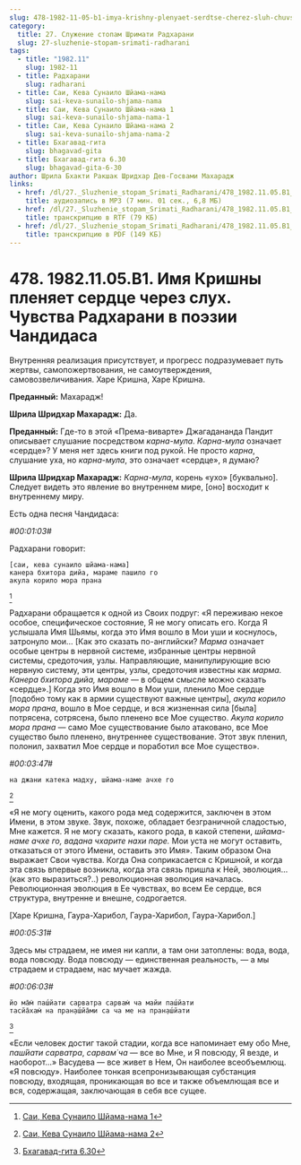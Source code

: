 ```yaml
---
slug: 478-1982-11-05-b1-imya-krishny-plenyaet-serdtse-cherez-sluh-chuvstva-radharani-v-poezii-chandidasa
category:
  title: 27. Служение стопам Шримати Радхарани
  slug: 27-sluzhenie-stopam-srimati-radharani
tags:
  - title: "1982.11"
    slug: 1982-11
  - title: Радхарани
    slug: radharani
  - title: Саи, Кева Сунаило Шйама-нама
    slug: sai-keva-sunailo-shjama-nama
  - title: Саи, Кева Сунаило Шйама-нама 1
    slug: sai-keva-sunailo-shjama-nama-1
  - title: Саи, Кева Сунаило Шйама-нама 2
    slug: sai-keva-sunailo-shjama-nama-2
  - title: Бхагавад-гита
    slug: bhagavad-gita
  - title: Бхагавад-гита 6.30
    slug: bhagavad-gita-6-30
author: Шрила Бхакти Ракшак Шридхар Дев-Госвами Махарадж
links:
  - href: /dl/27._Sluzhenie_stopam_Srimati_Radharani/478_1982.11.05.B1_SridharMj_Imja_Krishny_plenjaet_serdce_cherez_sluh__Chuvstva_Radharani_v_pojezii_Chandidasa.mp3
    title: аудиозапись в MP3 (7 мин. 01 сек., 6,8 МБ)
  - href: /dl/27._Sluzhenie_stopam_Srimati_Radharani/478_1982.11.05.B1_SridharMj_Imja_Krishny_plenjaet_serdce_cherez_sluh__Chuvstva_Radharani_v_pojezii_Chandidasa.rtf
    title: транскрипцию в RTF (79 КБ)
  - href: /dl/27._Sluzhenie_stopam_Srimati_Radharani/478_1982.11.05.B1_SridharMj_Imja_Krishny_plenjaet_serdce_cherez_sluh__Chuvstva_Radharani_v_pojezii_Chandidasa.pdf
    title: транскрипцию в PDF (149 КБ)
---
```


# 478. 1982.11.05.B1. Имя Кришны пленяет сердце через слух. Чувства Радхарани в поэзии Чандидаса

Внутренняя реализация присутствует, и прогресс подразумевает путь жертвы, самопожертвования, не самоутверждения, самовозвеличивания. Харе Кришна, Харе Кришна.

**Преданный:** Махарадж!

**Шрила Шридхар Махарадж:** Да.

**Преданный:** Где-то в этой «Према-виварте» Джагадананда Пандит описывает слушание посредством *карна-мула*. *Карна-мула* означает «сердце»? У меня нет здесь книги под рукой. Не просто *карна*, слушание уха, но *карна-мула*, это означает «сердце», я думаю?

**Шрила Шридхар Махарадж:** *Карна-мула*, корень «ухо» [буквально]. Следует видеть это явление во внутреннем мире, [оно] восходит к внутреннему миру.

Есть одна песня Чандидаса:

*#00:01:03#*

Радхарани говорит:

    [саи, кева сунаило шйама-нама]
    канера бхитора дийа, мараме пашило го
    акула корило мора прана
[^_ftn1]

Радхарани обращается к одной из Своих подруг: «Я переживаю некое особое, специфическое состояние, Я не могу описать его. Когда Я услышала Имя Шьямы, когда это Имя вошло в Мои уши и коснулось, затронуло мои… [Как это сказать по-английски? *Марма* означает особые центры в нервной системе, избранные центры нервной системы, средоточия, узлы. Направляющие, манипулирующие всю нервную систему, эти центры, узлы, средоточия известны как *марма. Канера бхитора дийа, мараме* — в общем смысле можно сказать «сердце».] Когда это Имя вошло в Мои уши, пленило Мое сердце [подобно тому как в армии существуют важные центры], *акула корило мора прана*, вошло в Мое сердце, и вся жизненная сила [была] потрясена, сотрясена, было пленено все Мое существо. *Акула корило мора прана* — само Мое существование было атаковано, все Мое существо было пленено, внутреннее существование. Этот звук пленил, полонил, захватил Мое сердце и поработил все Мое существо».

*#00:03:47#*

    на джани катека мадху, шйама-наме ачхе го
[^_ftn2]

«Я не могу оценить, какого рода мед содержится, заключен в этом Имени, в этом звуке. Звук, похоже, обладает безграничной сладостью, Мне кажется. Я не могу сказать, какого рода, в какой степени, *шйама-наме ачхе го, вадана чхарите нахи паре.* Мои уста не могут оставить, отказаться от этого Имени, оставить это Имя». Таким образом Она выражает Свои чувства. Когда Она соприкасается с Кришной, и когда эта связь впервые возникла, когда эта связь пришла к Ней, эволюция… (как это выразиться?..) революционная эволюция началась. Революционная эволюция в Ее чувствах, во всем Ее сердце, вся структура, внутренне и внешне, содрогается.

[Харе Кришна, Гаура-Харибол, Гаура-Харибол, Гаура-Харибол.]

*#00:05:31#*

Здесь мы страдаем, не имея ни капли, а там они затоплены: вода, вода, вода повсюду. Вода повсюду — единственная реальность, — а мы страдаем и страдаем, нас мучает жажда.

*#00:06:03#*

    йо ма̄м̇ паш́йати сарватра сарвам̇ ча майи паш́йати
    тасйа̄хам̇ на пран̣аш́йа̄ми са ча ме на пран̣аш́йати
[^_ftn3]

«Если человек достиг такой стадии, когда все напоминает ему обо Мне, *паш́йати сарватра*, *сарвам̇ ча* — все во Мне, и Я повсюду, Я везде, и наоборот…» Васудева — все живет в Нем, Он наиболее всеобъемлющ. «Я повсюду». Наиболее тонкая всепронизывающая субстанция повсюду, входящая, проникающая во все и также объемлющая все и вся, содержащая, заключающая в себя все сущее.



[^_ftn1]: [Саи, Кева Сунаило Шйама-нама 1](../notes/sai-keva-sunailo-shjama-nama/sai-keva-sunailo-shjama-nama-1.md)

[^_ftn2]: [Саи, Кева Сунаило Шйама-нама 2](../notes/sai-keva-sunailo-shjama-nama/sai-keva-sunailo-shjama-nama-2.md)

[^_ftn3]: [Бхагавад-гита 6.30](../notes/bhagavad-gita/bhagavad-gita-6-30.md)
